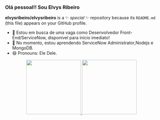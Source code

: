 ### Olá pessoal!! Sou Elvys Ribeiro
**elvysribeiro/elvysribeiro** is a ✨ _special_ ✨ repository because its `README.md` (this file) appears on your GitHub profile.


- 🔭 Estou em busca de uma vaga como Desenvolvedor Front-End/ServiceNow, disponível para início imediato!
- 🌱 No momento, estou aprendendo ServiceNow Administrator,Nodejs e MongoDB.
- 😄 Pronouns: Ele Dele.


<div align = "center">
  <a href="https://github.com/ElvysRibeiro">
  <img height= "180em" src= "https://github-readme-stats.vercel.app/api?username=elvysribeiro&show_icons=true&theme=dark&include_all_commits=true&count_private=true" />
  <img height= "180em" src= "https://github-readme-stats.vercel.app/api/top-langs/?username=elvysribeiro&layout=compact&langs_count=7&theme=dark" />

</div>
